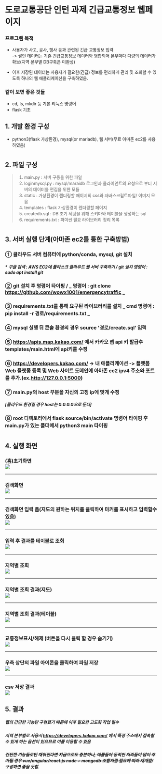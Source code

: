 # 도로교통공단 인턴 과제 긴급교통정보 웹페이지

### 프로그램 목적
* 사용자가 사고, 공사, 행사 등과 관련된 긴급 교통정보 입력  
-> 쌓인 데이터는 기존 긴급교통정보 데이터와 병합되어 본부마다 다량의 데이터가 확보(지역 본부별 DB구축은 미완성)  

* 이후 저장된 데이터는 사용자가 필요한(긴급) 정보를 편리하게 관리 및 조회할 수 있도록 하나의 웹 애플리케이션을 구축하였음.  

### 같이 보면 좋은 것들
- cd, ls, mkdir 등 기본 리눅스 명령어
- flask 기초

## 1. 개발 환경 구성
- python3(flask 가상환경), mysql(or mariadb), 웹 서버(무료 아마존 ec2를 사용하였음)
#
## 2. 파일 구성
> 1) main.py : 서버 구동을 위한 파일
> 2) loginmysql.py : mysql/maraidb 로그인과 클라이언트의 요청으로 부터 서버의 데이터를 편집을 위한 모듈
> 3) static : 가상환경이 렌더링할 페이지의 css와 자바스크립트파일/ 이미지 모음
> 4) templates : flask 가상환경이 렌더링할 페이지
> 5) createdb.sql : DB 초기 세팅을 위해 스키마와 테이블을 생성하는 sql
> 6) requirements.txt : 파이썬 필요 라이브러리 정리 목록  
#
## 3. 서버 실행 단계(아마존 ec2를 통한 구축방법)
### ① 클라우드 서버 컴퓨터에 python/conda, mysql, git 설치
##### * _구글 검색 : AWS EC2에 플라스크 클라우드 웹 서버 구축하기 / git 설치 명령어 : sudo apt install git_
### ② git 설치 후 명령어 타이핑 / _ 명령어 : git clone https://github.com/wowx1001/emergencytraffic _
### ③ requirements.txt를 통해 요구된 라이브러리를 설치 _ cmd 명령어 : pip install -r 경로/requirements.txt _
### ④ mysql 실행 뒤 콘솔 환경의 경우 source '경로/create.sql' 입력
### ⑤ https://apis.map.kakao.com/ 에서 카카오 맵 api 키 발급후 templates/main.html에 api키를 수정
### ⑥ https://developers.kakao.com/ -> 내 애플리케이션 -> 플랫폼 Web 플랫폼 등록 및 Web 사이트 도메인에 아마존 ec2 ipv4 주소와 포트를 추가.(ex.http://127.0.0.1:5000)
### ⑦ main.py의 host 부분을 자신의 고정 ip에 맞게 수정
#### _[클라우드 환경일 경우 host는 0.0.0.0으로 둔다]_
### ⑧ root 디렉토리에서 flask source/bin/activate 명령어 타이핑 후 main.py가 있는 폴더에서 python3 main 타이핑 
#
## 4. 실행 화면
### (홈)초기화면<br><img src="screenshot/초기화면.png"></img>
---------------------------------------------------------------
### 검색화면<br><img src="screenshot/검색 화면.png"></img>
---------------------------------------------------------------
### 검색화면 입력 폼(지도의 원하는 위치를 클릭하여 마커를 표시하고 입력할수있음)<br><img src="screenshot/검색 화면 - 입력.png"></img>
---------------------------------------------------------------
### 입력 후 결과를 테이블로 조회<br><img src="screenshot/입력 후 화면 - 조회.png"></img>
---------------------------------------------------------------
### 지역별 조회<br><img src="screenshot/지역 조회.png"></img>
---------------------------------------------------------------
### 지역별 조회 결과(지도)<br><img src="screenshot/조회 지역 결과.png"></img>
---------------------------------------------------------------
### 지역별 조회 결과(테이블)<br><img src="screenshot/조회 지역 결과 테이블 조회.png"></img>
---------------------------------------------------------------
### 교통정보표시/해제 (버튼을 다시 클릭 할 경우 숨기기)<br><img src="screenshot/교통정보 표시.png"></img>
---------------------------------------------------------------
### 우측 상단의 파일 아이콘을 클릭하여 파일 저장<br><img src="screenshot/파일 저장.png"></img>
---------------------------------------------------------------
### csv 저장 결과<br><img src="screenshot/csv 저장결과.png"></img>

## 5. 결과
##### 웹의 간단한 기능만 구현했기 때문에 이후 필요한 고도화 작업 필수
##### 지역 본부별로 사용시 https://developers.kakao.com/ 에서 특정 주소에서 접속할 수 있게 하는 옵션이 있으므로 이를 이용할 수 있음
##### ~~간단한 기능들로만 채워진다면 지금으로도 충분하나, 예를들어 동적인 처리들이 많이 추가될 경우 vue/angular/react.js node + mongodb 조합처럼 필요에 따라 재개발/구성하면 좋을 듯함.~~
